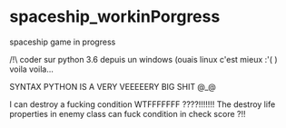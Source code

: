 # spaceship_workinPorgress

spaceship game in progress


/!\ coder sur python 3.6 depuis un windows (ouais linux c'est mieux :'( ) voila voila...

SYNTAX PYTHON IS A VERY VEEEEERY BIG SHIT @_@

I can destroy a fucking condition WTFFFFFFF ????!!!!!!!
The destroy life properties in enemy class can fuck condition in check score ?!!
